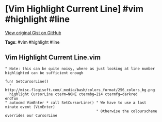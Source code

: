 # [Vim Highlight Current Line] #vim #highlight #line

[View original Gist on GitHub](https://gist.github.com/Integralist/67b3cff501cbeef421113c39bd86b5c5)

**Tags:** #vim #highlight #line

## Vim Highlight Current Line.vim

```vim script
" Note: this can be quite noisy, where as just looking at line number highlighted can be sufficient enough

fun! SetCursorLine()
  " http://misc.flogisoft.com/_media/bash/colors_format/256_colors_bg.png
  highlight CursorLine cterm=NONE ctermbg=214 ctermfg=darkred
endfun
" autocmd VimEnter * call SetCursorLine() " We have to use a last minute event (VimEnter)
                                          " Otherwise the colourscheme overrides our CursorLine
```

